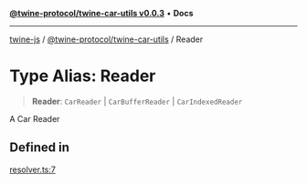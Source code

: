 [**@twine-protocol/twine-car-utils v0.0.3**](../index.md) • **Docs**

***

[twine-js](../../../index.md) / [@twine-protocol/twine-car-utils](../index.md) / Reader

# Type Alias: Reader

> **Reader**: `CarReader` \| `CarBufferReader` \| `CarIndexedReader`

A Car Reader

## Defined in

[resolver.ts:7](https://github.com/twine-protocol/twine-js/blob/3800995f9c83f4f5711bcf3062ea754a1e4448ce/packages/twine-car-utils/src/resolver.ts#L7)
